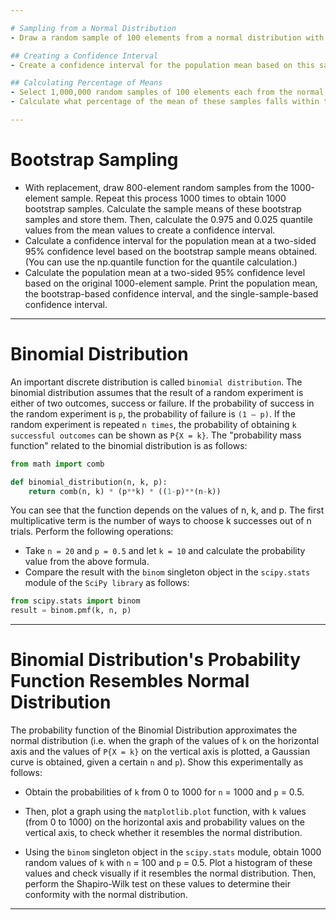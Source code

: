 ```yaml
---

# Sampling from a Normal Distribution
- Draw a random sample of 100 elements from a normal distribution with a mean of 100 and standard deviation of 15.

## Creating a Confidence Interval
- Create a confidence interval for the population mean based on this sample with a 95% confidence level, assuming that the population standard deviation is unknown.

## Calculating Percentage of Means
- Select 1,000,000 random samples of 100 elements each from the normal distribution with a mean of 100 and standard deviation of 15.
- Calculate what percentage of the mean of these samples falls within the confidence interval you determined.

---
```


# Bootstrap Sampling
- With replacement, draw 800-element random samples from the 1000-element sample. Repeat this process 1000 times to obtain 1000 bootstrap samples. Calculate the sample means of these bootstrap samples and store them. Then, calculate the 0.975 and 0.025 quantile values from the mean values to create a confidence interval. 
- Calculate a confidence interval for the population mean at a two-sided 95% confidence level based on the bootstrap sample means obtained. (You can use the np.quantile function for the quantile calculation.)
- Calculate the population mean at a two-sided 95% confidence level based on the original 1000-element sample.
Print the population mean, the bootstrap-based confidence interval, and the single-sample-based confidence interval.

---

# Binomial Distribution
An important discrete distribution is called `binomial distribution`. The binomial distribution assumes that the result of a random experiment
is either of two outcomes, success or failure. If the probability of success in the random experiment is `p`, the probability of failure is `(1 – p)`.
If the random experiment is repeated `n times`, the probability of obtaining `k successful outcomes` can be shown as `P{X = k}`. The "probability mass function"
related to the binomial distribution is as follows:

```python
from math import comb

def binomial_distribution(n, k, p):
    return comb(n, k) * (p**k) * ((1-p)**(n-k))
```

You can see that the function depends on the values of n, k, and p. The first multiplicative term is the number of ways to choose k successes out of n trials.
Perform the following operations:

- Take `n = 20` and `p = 0.5` and let `k = 10` and calculate the probability value from the above formula.
- Compare the result with the `binom` singleton object in the `scipy.stats` module of the `SciPy library` as follows:

```python
from scipy.stats import binom
result = binom.pmf(k, n, p)
```

---

# Binomial Distribution's Probability Function Resembles Normal Distribution

The probability function of the Binomial Distribution approximates the normal distribution (i.e. when the graph of the values of `k` on the
horizontal axis and the values of `P{X = k}` on the vertical axis is plotted, a Gaussian curve is obtained, given a certain `n` and `p`). Show this
experimentally as follows:

- Obtain the probabilities of `k` from 0 to 1000 for `n` = 1000 and `p` = 0.5.

- Then, plot a graph using the `matplotlib.plot` function, with `k` values (from 0 to 1000) on the horizontal axis and probability values on the vertical axis, to check whether it resembles the normal distribution.

- Using the `binom` singleton object in the `scipy.stats` module, obtain 1000 random values of `k` with `n` = 100 and `p` = 0.5. Plot a histogram of these values and check visually if it resembles the normal distribution. Then, perform the Shapiro-Wilk test on these values to determine their conformity with the normal distribution.

----
